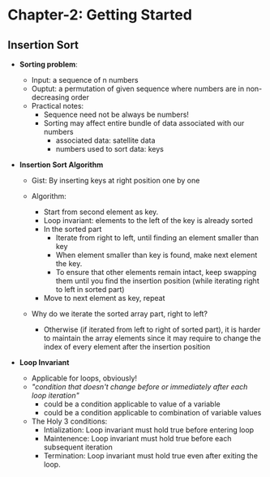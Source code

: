 # Chapter-2: Getting Started


## Insertion Sort

- **Sorting problem**:
    - Input: a sequence of n numbers
    - Ouptut: a permutation of given sequence where numbers are in non-decreasing order
    - Practical notes:
        - Sequence need not be always be numbers!
        - Sorting may affect entire bundle of data associated with our numbers
            - associated data: satellite data
            - numbers used to sort data: keys

- **Insertion Sort Algorithm**
    - Gist: By inserting keys at right position one by one

    - Algorithm:
        - Start from second element as key.
        - Loop invariant: elements to the left of the key is already sorted
        - In the sorted part
            - Iterate from right to left, until finding an element smaller than key
            - When element smaller than key is found, make next element the key.
            - To ensure that other elements remain intact, keep swapping them until you find the insertion position (while iterating right to left in sorted part)
        - Move to next element as key, repeat
    
    - Why do we iterate the sorted array part, right to left?
        - Otherwise (if iterated from left to right of sorted part), it is harder to maintain the array elements since it may require to change the index of every element after the insertion position


- **Loop Invariant**
    - Applicable for loops, obviously!
    - *"condition that doesn't change before or immediately after each loop iteration"*
        - could be a condition applicable to value of a variable
        - could be a condition applicable to combination of variable values
    - The Holy 3 conditions:
        - Intialization: Loop invariant must hold true before entering loop
        - Maintenence: Loop invariant must hold true before each subsequent iteration
        - Termination: Loop invariant must hold true even after exiting the loop.